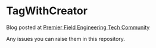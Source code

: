 # TagWithCreator

Blog posted at [Premier Field Engineering Tech Community](https://aka.ms/AnthonyWatherston)

Any issues you can raise them in this repository. 
